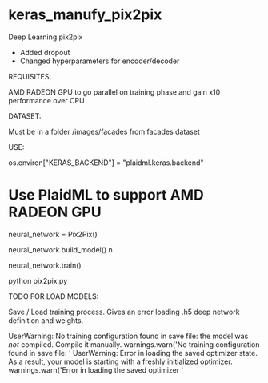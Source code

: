 # keras_manufy_pix2pix

Deep Learning pix2pix

- Added dropout
- Changed hyperparameters for encoder/decoder

REQUISITES:

AMD RADEON GPU to go parallel on training phase and gain x10 performance over CPU

DATASET:

Must be in a folder /images/facades from facades dataset

USE:


os.environ["KERAS_BACKEND"] = "plaidml.keras.backend"

 # Use PlaidML to support AMD RADEON GPU
neural_network = Pix2Pix()

neural_network.build_model()
n


neural_network.train()



python pix2pix.py

TODO FOR LOAD MODELS:

Save / Load training process. Gives an error loading .h5 deep network definition and weights.

UserWarning: No training configuration found in save file: the model was *not* compiled. Compile it manually.
warnings.warn('No training configuration found in save file: '
UserWarning: Error in loading the saved optimizer state. As a result, your model is starting with a freshly initialized optimizer.
warnings.warn('Error in loading the saved optimizer '
